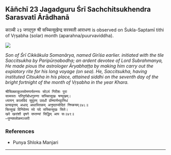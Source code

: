 ## Kāñchī 23 Jagadguru Śrī Sachchitsukhendra Sarasvatī Ārādhanā
काञ्ची २३ जगद्गुरु श्री सच्चित्सुखेन्द्र सरस्वती आराधना is observed on Śukla-Saptamī tithi of Vṛṣabha (solar) month (aparahna/puurvaviddha).

![](https://github.com/sanskrit-coders/jyotisha/blob/master/jyotisha/panchangam/temporal/festival/images/kanchi-jagadgurus/jagadguru-23.jpg)

_Son of Śrī Cikkākula Somanārya, named Girīśa earlier. initiated with the tile Saccitsukha by Paripūrṇabodha; an ardent devotee of Lord Subrahmanya, He made pious the astrologer Āryabhaṭṭa by making him carry out the expiatory rite for his long voyage (on sea). He, Saccitsukha, having instituted Citsukha in his place, attained siddhi on the seventh day of the bright fortnight of the month of Vṛṣabha in the year Khara._

```
श्रीचिक्काकुलसोमणार्यतनयः सोऽयं गिरीशः पुरा
सन्न्यस्तः परिपूर्णबोधगुरुणा सच्चित्सुखः षण्मुखम्।
ध्यायन् कालविदं सुदूरम् उदधौ प्रोष्यार्यभट्टाभिधं
प्रत्यावृत्तम् अधाद् अथास्तिकम् अनुष्ठाप्योदितं निष्क्रयम्॥४८॥
चित्सुखं विनिवेश्य स्वे पदे सच्चित्सुखः सिते।
खरे खरांशौ वृषगे सप्तम्यां सिद्धिम् आप सः॥४९॥
—पुण्यश्लोकमञ्जरी
```
### References
* Punya Shloka Manjari


---
